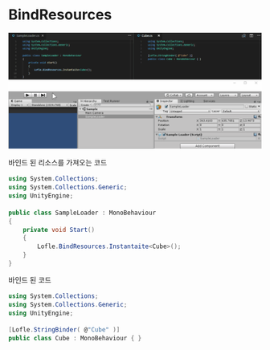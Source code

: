 # BindResources

![Example](image/example.gif)

바인드 된 리소스를 가져오는 코드

``` csharp
using System.Collections;
using System.Collections.Generic;
using UnityEngine;

public class SampleLoader : MonoBehaviour
{
    private void Start()
    {
        Lofle.BindResources.Instantaite<Cube>();
    }
}
```

바인드 된 코드

``` csharp
using System.Collections;
using System.Collections.Generic;
using UnityEngine;

[Lofle.StringBinder( @"Cube" )]
public class Cube : MonoBehaviour { }
```